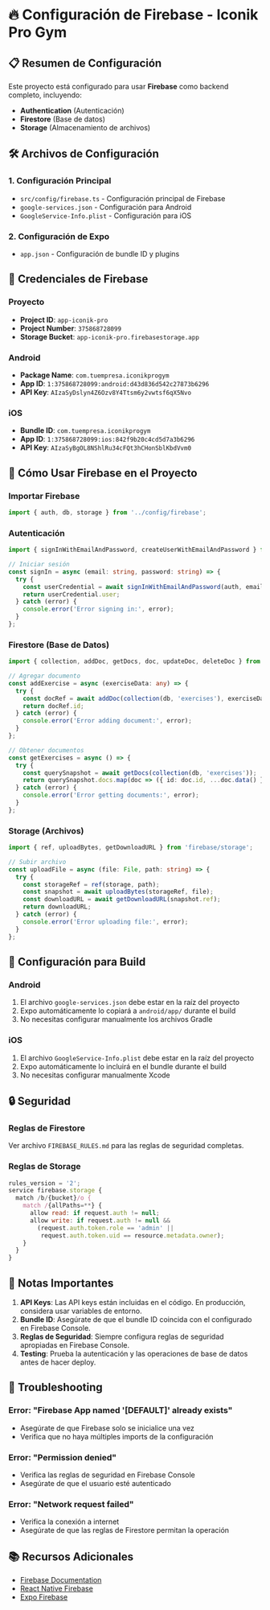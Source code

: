 # 🔥 Configuración de Firebase - Iconik Pro Gym

## 📋 Resumen de Configuración

Este proyecto está configurado para usar **Firebase** como backend completo, incluyendo:
- **Authentication** (Autenticación)
- **Firestore** (Base de datos)
- **Storage** (Almacenamiento de archivos)

## 🛠️ Archivos de Configuración

### 1. Configuración Principal
- `src/config/firebase.ts` - Configuración principal de Firebase
- `google-services.json` - Configuración para Android
- `GoogleService-Info.plist` - Configuración para iOS

### 2. Configuración de Expo
- `app.json` - Configuración de bundle ID y plugins

## 🔑 Credenciales de Firebase

### Proyecto
- **Project ID**: `app-iconik-pro`
- **Project Number**: `375868728099`
- **Storage Bucket**: `app-iconik-pro.firebasestorage.app`

### Android
- **Package Name**: `com.tuempresa.iconikprogym`
- **App ID**: `1:375868728099:android:d43d836d542c27873b6296`
- **API Key**: `AIzaSyDslyn4Z6Ozv8Y4Ttsm6y2vwtsf6qX5Nvo`

### iOS
- **Bundle ID**: `com.tuempresa.iconikprogym`
- **App ID**: `1:375868728099:ios:842f9b20c4cd5d7a3b6296`
- **API Key**: `AIzaSyBgOL8NShlRu34cFQt3hCHonSblKbdVvm0`

## 🚀 Cómo Usar Firebase en el Proyecto

### Importar Firebase
```typescript
import { auth, db, storage } from '../config/firebase';
```

### Autenticación
```typescript
import { signInWithEmailAndPassword, createUserWithEmailAndPassword } from 'firebase/auth';

// Iniciar sesión
const signIn = async (email: string, password: string) => {
  try {
    const userCredential = await signInWithEmailAndPassword(auth, email, password);
    return userCredential.user;
  } catch (error) {
    console.error('Error signing in:', error);
  }
};
```

### Firestore (Base de Datos)
```typescript
import { collection, addDoc, getDocs, doc, updateDoc, deleteDoc } from 'firebase/firestore';

// Agregar documento
const addExercise = async (exerciseData: any) => {
  try {
    const docRef = await addDoc(collection(db, 'exercises'), exerciseData);
    return docRef.id;
  } catch (error) {
    console.error('Error adding document:', error);
  }
};

// Obtener documentos
const getExercises = async () => {
  try {
    const querySnapshot = await getDocs(collection(db, 'exercises'));
    return querySnapshot.docs.map(doc => ({ id: doc.id, ...doc.data() }));
  } catch (error) {
    console.error('Error getting documents:', error);
  }
};
```

### Storage (Archivos)
```typescript
import { ref, uploadBytes, getDownloadURL } from 'firebase/storage';

// Subir archivo
const uploadFile = async (file: File, path: string) => {
  try {
    const storageRef = ref(storage, path);
    const snapshot = await uploadBytes(storageRef, file);
    const downloadURL = await getDownloadURL(snapshot.ref);
    return downloadURL;
  } catch (error) {
    console.error('Error uploading file:', error);
  }
};
```

## 📱 Configuración para Build

### Android
1. El archivo `google-services.json` debe estar en la raíz del proyecto
2. Expo automáticamente lo copiará a `android/app/` durante el build
3. No necesitas configurar manualmente los archivos Gradle

### iOS
1. El archivo `GoogleService-Info.plist` debe estar en la raíz del proyecto
2. Expo automáticamente lo incluirá en el bundle durante el build
3. No necesitas configurar manualmente Xcode

## 🔒 Seguridad

### Reglas de Firestore
Ver archivo `FIREBASE_RULES.md` para las reglas de seguridad completas.

### Reglas de Storage
```javascript
rules_version = '2';
service firebase.storage {
  match /b/{bucket}/o {
    match /{allPaths=**} {
      allow read: if request.auth != null;
      allow write: if request.auth != null && 
        (request.auth.token.role == 'admin' || 
         request.auth.token.uid == resource.metadata.owner);
    }
  }
}
```

## 🚨 Notas Importantes

1. **API Keys**: Las API keys están incluidas en el código. En producción, considera usar variables de entorno.
2. **Bundle ID**: Asegúrate de que el bundle ID coincida con el configurado en Firebase Console.
3. **Reglas de Seguridad**: Siempre configura reglas de seguridad apropiadas en Firebase Console.
4. **Testing**: Prueba la autenticación y las operaciones de base de datos antes de hacer deploy.

## 🔧 Troubleshooting

### Error: "Firebase App named '[DEFAULT]' already exists"
- Asegúrate de que Firebase solo se inicialice una vez
- Verifica que no haya múltiples imports de la configuración

### Error: "Permission denied"
- Verifica las reglas de seguridad en Firebase Console
- Asegúrate de que el usuario esté autenticado

### Error: "Network request failed"
- Verifica la conexión a internet
- Asegúrate de que las reglas de Firestore permitan la operación

## 📚 Recursos Adicionales

- [Firebase Documentation](https://firebase.google.com/docs)
- [React Native Firebase](https://rnfirebase.io/)
- [Expo Firebase](https://docs.expo.dev/guides/using-firebase/) 